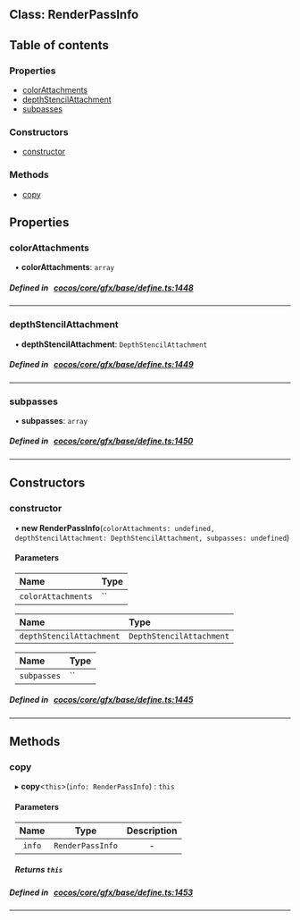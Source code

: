 
## Class: RenderPassInfo





<div class="table-of-content">
<h2>Table of contents</h2>


### Properties

- [ colorAttachments](#colorAttachments)
- [ depthStencilAttachment](#depthStencilAttachment)
- [ subpasses](#subpasses)

### Constructors

- [ constructor](#constructor)

### Methods

- [ copy](#copy)
</div>

## Properties


### colorAttachments
<div style="margin-left: 10px;">




•  **colorAttachments**:
`array` 
</div>

##### Defined in &nbsp;   [cocos/core/gfx/base/define.ts:1448](https://github.com/cocos-creator/engine/blob/c7bf6b8a9/cocos/core/gfx/base/define.ts#L1448)&nbsp;


___


### depthStencilAttachment
<div style="margin-left: 10px;">




•  **depthStencilAttachment**:
`DepthStencilAttachment` 
</div>

##### Defined in &nbsp;   [cocos/core/gfx/base/define.ts:1449](https://github.com/cocos-creator/engine/blob/c7bf6b8a9/cocos/core/gfx/base/define.ts#L1449)&nbsp;


___


### subpasses
<div style="margin-left: 10px;">




•  **subpasses**:
`array` 
</div>

##### Defined in &nbsp;   [cocos/core/gfx/base/define.ts:1450](https://github.com/cocos-creator/engine/blob/c7bf6b8a9/cocos/core/gfx/base/define.ts#L1450)&nbsp;


___

<!---->
## Constructors


### constructor
<div style="margin-left: 10px;">

• **new RenderPassInfo**(`colorAttachments: undefined, depthStencilAttachment: DepthStencilAttachment, subpasses: undefined`)

#### Parameters
| Name | Type |
| :------ | :------ |
| `colorAttachments` | `` |





| Name | Type |
| :------ | :------ |
| `depthStencilAttachment` | `DepthStencilAttachment` |





| Name | Type |
| :------ | :------ |
| `subpasses` | `` |





</div>

##### Defined in &nbsp;   [cocos/core/gfx/base/define.ts:1445](https://github.com/cocos-creator/engine/blob/c7bf6b8a9/cocos/core/gfx/base/define.ts#L1445)&nbsp;


---

<!---->
## Methods

### copy
<div style="margin-left: 10px;">

▸   **copy**<`this`\>(`info: RenderPassInfo`) : `this`




<!---->
<!--    #### Returns `this` -->
<!---->

#### Parameters

| Name | Type | Description |
| :------: | :------: | :------: |
| `info` | `RenderPassInfo` | - |



##### Returns `this`




</div>

##### Defined in &nbsp;   [cocos/core/gfx/base/define.ts:1453](https://github.com/cocos-creator/engine/blob/c7bf6b8a9/cocos/core/gfx/base/define.ts#L1453)&nbsp;
___
<!---->



